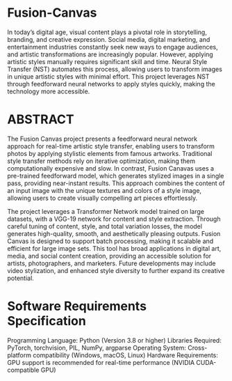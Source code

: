 # Fusion-Canvas
In today’s digital age, visual content plays a pivotal role in storytelling, branding, and creative expression. Social media, digital marketing, and entertainment industries constantly seek new ways to engage audiences, and artistic transformations are increasingly popular. However, applying artistic styles manually requires significant skill and time. Neural Style Transfer (NST) automates this process, allowing users to transform images in unique artistic styles with minimal effort. This project leverages NST through feedforward neural networks to apply styles quickly, making the technology more accessible.

# ABSTRACT

The Fusion Canvas  project presents a feedforward neural network approach for real-time artistic style transfer, enabling users to transform photos by applying stylistic elements from famous artworks. Traditional style transfer methods rely on iterative optimization, making them computationally expensive and slow. In contrast, Fusion Canavas uses a pre-trained feedforward model, which generates stylized images in a single pass, providing near-instant results. This approach combines the content of an input image with the unique textures and colors of a style image, allowing users to create visually compelling art pieces effortlessly.

The project leverages a Transformer Network model trained on large datasets, with a VGG-19 network for content and style extraction. Through careful tuning of content, style, and total variation losses, the model generates high-quality, smooth, and aesthetically pleasing outputs. Fusion Canvas is designed to support batch processing, making it scalable and efficient for large image sets. This tool has broad applications in digital art, media, and social content creation, providing an accessible solution for artists, photographers, and marketers. Future developments may include video stylization,  and enhanced style diversity to further expand its creative potential.


# Software Requirements Specification 

Programming Language: Python (Version 3.8 or higher)
Libraries Required: PyTorch, torchvision, PIL, NumPy, argparse
Operating System: Cross-platform compatibility (Windows, macOS, Linux)
Hardware Requirements: GPU support is recommended for real-time performance (NVIDIA CUDA-compatible GPU)

# 




